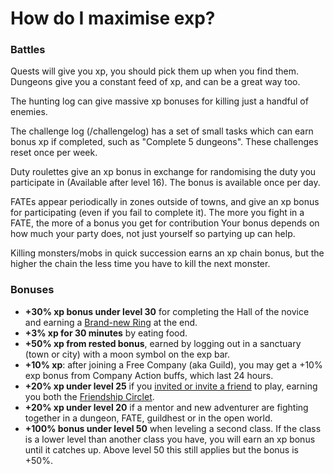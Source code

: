 # How do I maximise exp?

### Battles
Quests will give you xp, you should pick them up when you find them. Dungeons give you a constant feed of xp, and can be a great way too.

The hunting log can give massive xp bonuses for killing just a handful of enemies.

The challenge log (/challengelog) has a set of small tasks which can earn bonus xp if completed, such as "Complete 5 dungeons". These challenges reset once per week.

Duty roulettes give an xp bonus in exchange for randomising the duty you participate in (Available after level 16). The bonus is available once per day.

FATEs appear periodically in zones outside of towns, and give an xp bonus for participating (even if you fail to complete it). The more you fight in a FATE, the more of a bonus you get for contribution Your bonus depends on how much your party does, not just yourself so partying up can help.

Killing monsters/mobs in quick succession earns an xp chain bonus, but the higher the chain the less time you have to kill the next monster.

### Bonuses
- **+30% xp bonus under level 30** for completing the Hall of the novice and earning a [Brand-new Ring](http://ffxiv.gamerescape.com/wiki/Brand-new_Ring) at the end.
- **+3% xp for 30 minutes** by eating food.
- **+50% xp from rested bonus**, earned by logging out in a sanctuary (town or city) with a moon symbol on the exp bar.
- **+10% xp**: after joining a Free Company (aka Guild), you may get a +10% exp bonus from Company Action buffs, which last 24 hours.
- **+20% xp under level 25** if you [invited or invite a friend](http://eu.finalfantasyxiv.com/lodestone/special/friend_recruit/) to play, earning you both the [Friendship Circlet](http://ffxiv.gamerescape.com/wiki/Friendship_Circlet).
- **+20% xp under level 20** if a mentor and new adventurer are fighting together in a dungeon, FATE, guildhest or in the open world.
- **+100% bonus under level 50** when leveling a second class. If the class is a lower level than another class you have, you will earn an xp bonus until it catches up. Above level 50 this still applies but the bonus is +50%.
